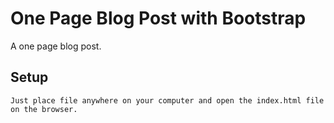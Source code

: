# One Page Blog Post with Bootstrap

A one page blog post.

## Setup

	Just place file anywhere on your computer and open the index.html file on the browser.